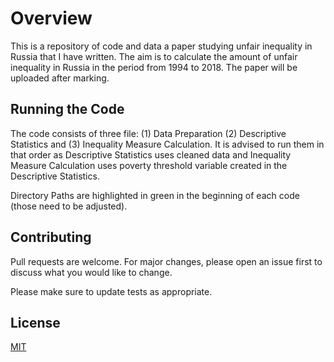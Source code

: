 # Overview

This is a repository of code and data a paper studying unfair inequality in Russia that I have written. The aim is to calculate the amount of unfair inequality in Russia in the period from 1994 to 2018. The paper will be uploaded after marking. 

## Running the Code

The code consists of three file: (1) Data Preparation (2) Descriptive Statistics and (3) Inequality Measure Calculation. 
It is advised to run them in that order as Descriptive Statistics uses cleaned data and Inequality Measure Calculation uses poverty threshold variable created in the Descriptive Statistics. 

Directory Paths are highlighted in green in the beginning of each code (those need to be adjusted).

## Contributing
Pull requests are welcome. For major changes, please open an issue first to discuss what you would like to change.

Please make sure to update tests as appropriate.

## License
[MIT](https://choosealicense.com/licenses/mit/)
